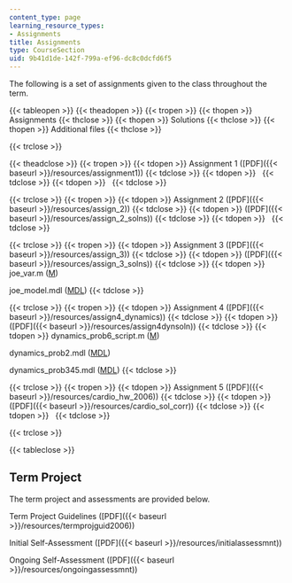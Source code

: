 ```yaml
---
content_type: page
learning_resource_types:
- Assignments
title: Assignments
type: CourseSection
uid: 9b41d1de-142f-799a-ef96-dc8c0dcfd6f5
---
```


The following is a set of assignments given to the class throughout the term.

{{< tableopen >}}
{{< theadopen >}}
{{< tropen >}}
{{< thopen >}}
Assignments
{{< thclose >}}
{{< thopen >}}
Solutions
{{< thclose >}}
{{< thopen >}}
Additional files
{{< thclose >}}

{{< trclose >}}

{{< theadclose >}}
{{< tropen >}}
{{< tdopen >}}
Assignment 1 ([PDF]({{< baseurl >}}/resources/assignment1))
{{< tdclose >}}
{{< tdopen >}}
 
{{< tdclose >}}
{{< tdopen >}}
 
{{< tdclose >}}

{{< trclose >}}
{{< tropen >}}
{{< tdopen >}}
Assignment 2 ([PDF]({{< baseurl >}}/resources/assign_2))
{{< tdclose >}}
{{< tdopen >}}
([PDF]({{< baseurl >}}/resources/assign_2_solns))
{{< tdclose >}}
{{< tdopen >}}
 
{{< tdclose >}}

{{< trclose >}}
{{< tropen >}}
{{< tdopen >}}
Assignment 3 ([PDF]({{< baseurl >}}/resources/assign_3))
{{< tdclose >}}
{{< tdopen >}}
([PDF]({{< baseurl >}}/resources/assign_3_solns))
{{< tdclose >}}
{{< tdopen >}}
joe\_var.m ([M](/courses/aeronautics-and-astronautics/16-423j-aerospace-biomedical-and-life-support-engineering-spring-2006/assignments/joe_var.m))  
  
joe\_model.mdl ([MDL](/courses/aeronautics-and-astronautics/16-423j-aerospace-biomedical-and-life-support-engineering-spring-2006/assignments/joe_model.mdl))
{{< tdclose >}}

{{< trclose >}}
{{< tropen >}}
{{< tdopen >}}
Assignment 4 ([PDF]({{< baseurl >}}/resources/assign4_dynamics))
{{< tdclose >}}
{{< tdopen >}}
([PDF]({{< baseurl >}}/resources/assign4dynsoln))
{{< tdclose >}}
{{< tdopen >}}
dynamics\_prob6\_script.m ([M](/courses/aeronautics-and-astronautics/16-423j-aerospace-biomedical-and-life-support-engineering-spring-2006/assignments/dynamics_prob6_script.m))  
  
dynamics\_prob2.mdl ([MDL](/courses/aeronautics-and-astronautics/16-423j-aerospace-biomedical-and-life-support-engineering-spring-2006/assignments/dynamics_prob2.mdl))  
  
dynamics\_prob345.mdl ([MDL](/courses/aeronautics-and-astronautics/16-423j-aerospace-biomedical-and-life-support-engineering-spring-2006/assignments/dynamics_prob345.mdl))
{{< tdclose >}}

{{< trclose >}}
{{< tropen >}}
{{< tdopen >}}
Assignment 5 ([PDF]({{< baseurl >}}/resources/cardio_hw_2006))
{{< tdclose >}}
{{< tdopen >}}
([PDF]({{< baseurl >}}/resources/cardio_sol_corr))
{{< tdclose >}}
{{< tdopen >}}
 
{{< tdclose >}}

{{< trclose >}}

{{< tableclose >}}

Term Project
------------

The term project and assessments are provided below.

Term Project Guidelines ([PDF]({{< baseurl >}}/resources/termprojguid2006))

Initial Self-Assessment ([PDF]({{< baseurl >}}/resources/initialassessmnt))

Ongoing Self-Assessment ([PDF]({{< baseurl >}}/resources/ongoingassessmnt))